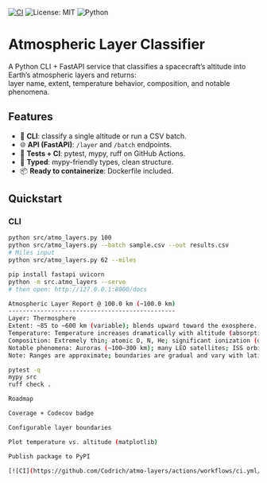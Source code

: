 [![CI](https://github.com/Codrich/atmo-layers/actions/workflows/ci.yml/badge.svg)](https://github.com/Codrich/atmo-layers/actions/workflows/ci.yml)
![License: MIT](https://img.shields.io/badge/License-MIT-yellow.svg)
![Python](https://img.shields.io/badge/Python-3.10%20|%203.11%20|%203.12-blue)

# Atmospheric Layer Classifier

A Python CLI + FastAPI service that classifies a spacecraft’s altitude into Earth’s atmospheric layers and returns:  
layer name, extent, temperature behavior, composition, and notable phenomena.

## Features
- 🔎 **CLI**: classify a single altitude or run a CSV batch.
- 🌐 **API (FastAPI)**: `/layer` and `/batch` endpoints.
- 🧪 **Tests + CI**: pytest, mypy, ruff on GitHub Actions.
- 🧰 **Typed**: mypy-friendly types, clean structure.
- 📦 **Ready to containerize**: Dockerfile included.

## Quickstart

### CLI
```bash
python src/atmo_layers.py 100
python src/atmo_layers.py --batch sample.csv --out results.csv
# Miles input
python src/atmo_layers.py 62 --miles

pip install fastapi uvicorn
python -m src.atmo_layers --serve
# then open: http://127.0.0.1:8000/docs

Atmospheric Layer Report @ 100.0 km (~100.0 km)
-----------------------------------------------
Layer: Thermosphere
Extent: ~85 to ~600 km (variable); blends upward toward the exosphere.
Temperature: Temperature increases dramatically with altitude (absorption of high-energy solar radiation).
Composition: Extremely thin; atomic O, N, He; significant ionization (overlaps with ionosphere).
Notable phenomena: Auroras (~100–300 km); many LEO satellites; ISS orbits ~400 km.
Note: Ranges are approximate; boundaries are gradual and vary with latitude/season/solar activity.

pytest -q
mypy src
ruff check .

Roadmap

Coverage + Codecov badge

Configurable layer boundaries

Plot temperature vs. altitude (matplotlib)

Publish package to PyPI

[![CI](https://github.com/Codrich/atmo-layers/actions/workflows/ci.yml/badge.svg)](https://github.com/Codrich/atmo-layers/actions/workflows/ci.yml)
